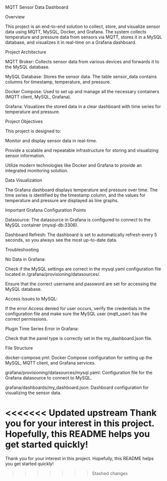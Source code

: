 MQTT Sensor Data Dashboard

Overview

This project is an end-to-end solution to collect, store, and visualize sensor data using MQTT, MySQL, Docker, and Grafana. The system collects temperature and pressure data from sensors via MQTT, stores it in a MySQL database, and visualizes it in real-time on a Grafana dashboard.

Project Architecture

MQTT Broker: Collects sensor data from various devices and forwards it to the MySQL database.

MySQL Database: Stores the sensor data. The table sensor_data contains columns for timestamp, temperature, and pressure.

Docker Compose: Used to set up and manage all the necessary containers (MQTT client, MySQL, Grafana).

Grafana: Visualizes the stored data in a clear dashboard with time series for temperature and pressure.

Project Objectives

This project is designed to:

Monitor and display sensor data in real-time.

Provide a scalable and repeatable infrastructure for storing and visualizing sensor information.

Utilize modern technologies like Docker and Grafana to provide an integrated monitoring solution.


Data Visualization

The Grafana dashboard displays temperature and pressure over time. The time series is identified by the timestamp column, and the values for temperature and pressure are displayed as line graphs.

Important Grafana Configuration Points

Datasource: The datasource in Grafana is configured to connect to the MySQL container (mysql-db:3306).

Dashboard Refresh: The dashboard is set to automatically refresh every 5 seconds, so you always see the most up-to-date data.

Troubleshooting

No Data in Grafana:

Check if the MySQL settings are correct in the mysql.yaml configuration file located in /grafana/provisioning/datasources/.

Ensure that the correct username and password are set for accessing the MySQL database.

Access Issues to MySQL:

If the error Access denied for user occurs, verify the credentials in the configuration file and make sure the MySQL user (mqtt_user) has the correct permissions.

Plugin Time Series Error in Grafana:

Check that the panel type is correctly set in the my_dashboard.json file.

File Structure

docker-compose.yml: Docker Compose configuration for setting up the MySQL, MQTT client, and Grafana services.

grafana/provisioning/datasources/mysql.yaml: Configuration file for the Grafana datasource to connect to MySQL.

grafana/dashboards/my_dashboard.json: Dashboard configuration for visualizing the sensor data.


<<<<<<< Updated upstream
Thank you for your interest in this project. Hopefully, this README helps you get started quickly!
=======
Thank you for your interest in this project. Hopefully, this README helps you get started quickly!
>>>>>>> Stashed changes
